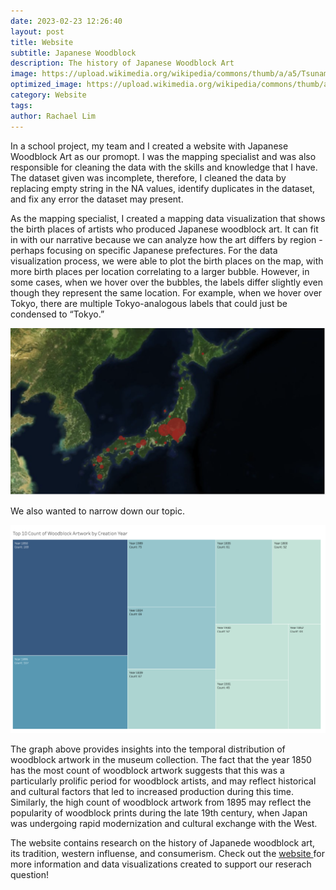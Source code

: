 ```yaml
---
date: 2023-02-23 12:26:40
layout: post
title: Website
subtitle: Japanese Woodblock
description: The history of Japanese Woodblock Art
image: https://upload.wikimedia.org/wikipedia/commons/thumb/a/a5/Tsunami_by_hokusai_19th_century.jpg/1200px-Tsunami_by_hokusai_19th_century.jpg
optimized_image: https://upload.wikimedia.org/wikipedia/commons/thumb/a/a5/Tsunami_by_hokusai_19th_century.jpg/1200px-Tsunami_by_hokusai_19th_century.jpg
category: Website
tags:
author: Rachael Lim
---
```


In a school project, my team and I created a website with Japanese Woodblock Art as our promopt. I was the mapping specialist and was also responsible for cleaning the data with the skills and knowledge that I have. The dataset given was incomplete, therefore, I cleaned the data by replacing empty string in the NA values, identify duplicates in the dataset, and fix any error the dataset may present. 

As the mapping specialist, I created a mapping data visualization that shows the birth places of artists who produced Japanese woodblock art. It can fit in with our narrative because we can analyze how the art differs by region - perhaps focusing on specific Japanese prefectures. For the data visualization process, we were able to plot the birth places on the map, with more birth places per location correlating to a larger bubble. However, in some cases, when we hover over the bubbles, the labels differ slightly even though they represent the same location. For example, when we hover over Tokyo, there are multiple Tokyo-analogous labels that could just be condensed to “Tokyo.” 

![Map](/assets/img/3im1.png "Map")

We also wanted to narrow down our topic. 

![plot](/assets/img/3im2.png "plot")

The graph above provides insights into the temporal distribution of woodblock artwork in the museum collection. The fact that the year 1850 has the most count of woodblock artwork suggests that this was a particularly prolific period for woodblock artists, and may reflect historical and cultural factors that led to increased production during this time. Similarly, the high count of woodblock artwork from 1895 may reflect the popularity of woodblock prints during the late 19th century, when Japan was undergoing rapid modernization and cultural exchange with the West.

The website contains research on the history of Japanede woodblock art, its tradition, western influense, and consumerism. Check out the <a href="https://cmoa.humspace.ucla.edu/">website </a> for more information and data visualizations created to support our reserach question! 










